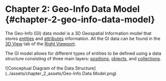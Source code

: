 # Chapter 2: Geo-Info Data Model {#chapter-2-geo-info-data-model}

The Geo-Info (GI) data model is a 3D Geospatial Information model that stores [entities](Entities.md) and [attributes](Attributes.md) information. All the GI data can be found in the [3D View](../chapter_1_mobius_interface/3D_view.md) tab of the [Right Viewport](../chapter_1_mobius_interface/right_viewport.md).

The GI model allows for different types of entities to be defined using a data structure consisting of three main layers: [positions](Position.md), [objects](Objects.md), and [collections](Collection.md).

![Conceptual Diagram of the Data Structure](../assets/chapter_2_assets/Geo-Info Data Model.png)